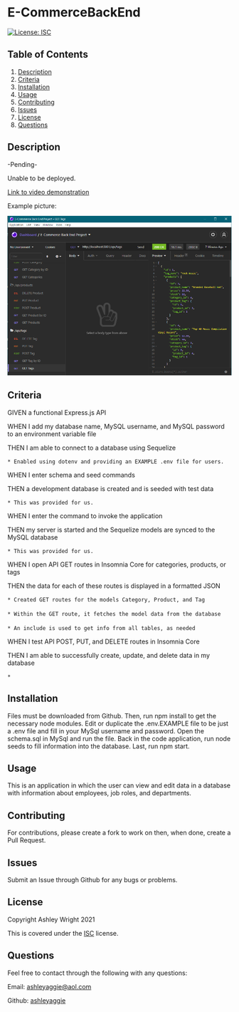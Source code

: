 # E-CommerceBackEnd

[![License: ISC](https://img.shields.io/badge/License-ISC-blue.svg)](https://opensource.org/licenses/ISC)

## Table of Contents

1. [Description](#Description)
2. [Criteria](#Criteria)
3. [Installation](#Installation)
4. [Usage](#Usage)
5. [Contributing](#Contributing)
6. [Issues](#Issues)
7. [License](#License)
8. [Questions](#Questions)

## Description

-Pending-

Unable to be deployed.

[Link to video demonstration](https://drive.google.com/file/d/12RlYak7ZYNKp90iUNzag9xb3Ef0F9aN4/view)

Example picture:

![Example of Insomnia GET view](./Develop/images/insomniaExample.png)

## Criteria

GIVEN a functional Express.js API

WHEN I add my database name, MySQL username, and MySQL password to an environment variable file

THEN I am able to connect to a database using Sequelize

    * Enabled using dotenv and providing an EXAMPLE .env file for users.

WHEN I enter schema and seed commands

THEN a development database is created and is seeded with test data

    * This was provided for us.

WHEN I enter the command to invoke the application

THEN my server is started and the Sequelize models are synced to the MySQL database

    * This was provided for us.

WHEN I open API GET routes in Insomnia Core for categories, products, or tags

THEN the data for each of these routes is displayed in a formatted JSON

    * Created GET routes for the models Category, Product, and Tag

    * Within the GET route, it fetches the model data from the database

    * An include is used to get info from all tables, as needed

WHEN I test API POST, PUT, and DELETE routes in Insomnia Core

THEN I am able to successfully create, update, and delete data in my database

    * 

## Installation

Files must be downloaded from Github. Then, run npm install to get the necessary node modules. Edit or duplicate the .env.EXAMPLE file to be just a .env file and fill in your MySql username and password. Open the schema.sql in MySql and run the file. Back in the code application, run node seeds to fill information into the database. Last, run npm start.

## Usage

This is an application in which the user can view and edit data in a database with information about employees, job roles, and departments.

## Contributing

For contributions, please create a fork to work on then, when done, create a Pull Request.

## Issues

Submit an Issue through Github for any bugs or problems.

## License

Copyright Ashley Wright 2021

This is covered under the <a href='https://opensource.org/licenses/ISC'>ISC</a> license.

## Questions

Feel free to contact through the following with any questions:

Email: ashleyaggie@aol.com

Github: <a href='https://github.com/ashleyaggie'>ashleyaggie</a>